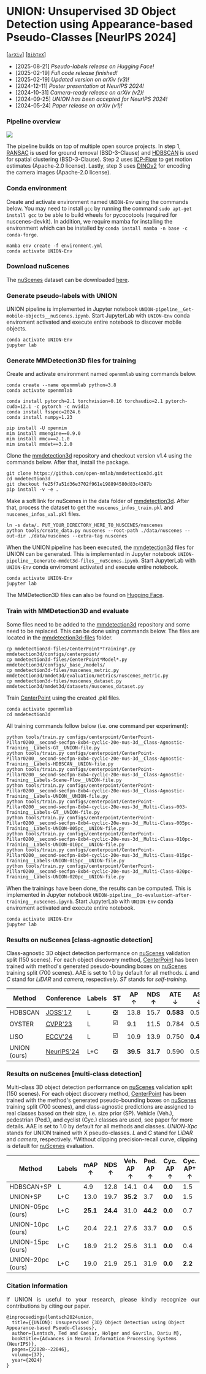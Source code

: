 # UNION: Unsupervised 3D Object Detection using Appearance-based Pseudo-Classes [NeurIPS 2024]



[[`arXiv`](https://arxiv.org/abs/2405.15688)] [[`BibTeX`](#citation-information)]



+ [2025-08-21] *Pseudo-labels release on Hugging Face!*
+ [2025-02-19] *Full code release finished!*
+ [2025-02-19] *Updated version on arXiv (v3)!*
+ [2024-12-11] *Poster presentation at NeurIPS 2024!*
+ [2024-10-31] *Camera-ready release on arXiv (v2)!*
+ [2024-09-25] *UNION has been accepted for NeurIPS 2024!*
+ [2024-05-24] *Paper release on arXiv (v1)!*



### Pipeline overview
![](figures/figure1-plots/figure1.jpg)

The pipeline builds on top of multiple open source projects.
In step 1, [RANSAC](https://github.com/scikit-learn/scikit-learn) is used for ground removal (BSD-3-Clause) and [HDBSCAN](https://github.com/scikit-learn-contrib/hdbscan) is used for spatial clustering (BSD-3-Clause).
Step 2 uses [ICP-Flow](https://github.com/yanconglin/ICP-Flow) to get motion estimates (Apache-2.0 license).
Lastly, step 3 uses [DINOv2](https://github.com/facebookresearch/dinov2) for encoding the camera images (Apache-2.0 license).



### Conda environment
Create and activate environment named ``UNION-Env`` using the commands below.
You may need to install ``gcc`` by running the command ``sudo apt-get install gcc`` to be able to build wheels for pycocotools (required for nuscenes-devkit).
In addition, we require mamba for installing the environment which can be installed by ``conda install mamba -n base -c conda-forge``.

```
mamba env create -f environment.yml
conda activate UNION-Env
```



### Download nuScenes
The [nuScenes](https://arxiv.org/abs/1903.11027) dataset can be downloaded [here](https://www.nuscenes.org/nuscenes).



### Generate pseudo-labels with UNION
UNION pipeline is implemented in Jupyter notebook ``UNION-pipeline__Get-mobile-objects__nuScenes.ipynb``.
Start JupyterLab with ``UNION-Env`` conda enviroment activated and execute entire notebook to discover mobile objects.

```
conda activate UNION-Env
jupyter lab
```



### Generate MMDetection3D files for training
Create and activate environment named ``openmmlab`` using commands below.

```
conda create --name openmmlab python=3.8
conda activate openmmlab
```

```
conda install pytorch=2.1 torchvision=0.16 torchaudio=2.1 pytorch-cuda=12.1 -c pytorch -c nvidia
conda install fsspec=2024.6
conda install numpy=1.23
```

```
pip install -U openmim
mim install mmengine==0.9.0
mim install mmcv==2.1.0
mim install mmdet==3.2.0
```

Clone the [mmdetection3d](https://github.com/open-mmlab/mmdetection3d) repository and checkout version v1.4 using the commands below.
After that, install the package.

```
git clone https://github.com/open-mmlab/mmdetection3d.git
cd mmdetection3d
git checkout fe25f7a51d36e3702f961e198894580d83c4387b
pip install -v -e .
```

Make a soft link for nuScenes in the data folder of [mmdetection3d](https://github.com/open-mmlab/mmdetection3d).
After that, process the dataset to get the ``nuscenes_infos_train.pkl`` and ``nuscenes_infos_val.pkl`` files.

```
ln -s data/. PUT_YOUR_DIRECTORY_HERE_TO_NUSCENES/nuscenes
python tools/create_data.py nuscenes --root-path ./data/nuscenes --out-dir ./data/nuscenes --extra-tag nuscenes
```

When the UNION pipeline has been executed, the [mmdetection3d](https://github.com/open-mmlab/mmdetection3d) files for UNION can be generated.
This is implemented in Jupyter notebook ``UNION-pipeline__Generate-mmdet3d-files__nuScenes.ipynb``.
Start JupyterLab with ``UNION-Env`` conda enviroment activated and execute entire notebook.

```
conda activate UNION-Env
jupyter lab
```

The MMDetection3D files can also be found on [Hugging Face](https://huggingface.co/datasets/TedLentsch/nuScenes-UNION-labels).



### Train with MMDetection3D and evaluate
Some files need to be added to the [mmdetection3d](https://github.com/open-mmlab/mmdetection3d) repository and some need to be replaced.
This can be done using commands below.
The files are located in the [mmdetection3d-files](mmdetection3d-files) folder.

```
cp mmdetection3d-files/CenterPoint*Training*.py mmdetection3d/configs/centerpoint/
cp mmdetection3d-files/CenterPoint*Model*.py mmdetection3d/configs/_base_/models/
cp mmdetection3d-files/nuscenes_metric.py mmdetection3d/mmdet3d/evaluation/metrics/nuscenes_metric.py
cp mmdetection3d-files/nuscenes_dataset.py mmdetection3d/mmdet3d/datasets/nuscenes_dataset.py
```

Train [CenterPoint](https://arxiv.org/pdf/2006.11275) using the created .pkl files.

```
conda activate openmmlab
cd mmdetection3d
```

All training commands follow below (i.e. one command per experiment):

```
python tools/train.py configs/centerpoint/CenterPoint-Pillar0200__second-secfpn-8xb4-cyclic-20e-nus-3d__Class-Agnostic-Training__Labels-GT__UNION-file.py
python tools/train.py configs/centerpoint/CenterPoint-Pillar0200__second-secfpn-8xb4-cyclic-20e-nus-3d__Class-Agnostic-Training__Labels-HDBSCAN__UNION-file.py
python tools/train.py configs/centerpoint/CenterPoint-Pillar0200__second-secfpn-8xb4-cyclic-20e-nus-3d__Class-Agnostic-Training__Labels-Scene-Flow__UNION-file.py
python tools/train.py configs/centerpoint/CenterPoint-Pillar0200__second-secfpn-8xb4-cyclic-20e-nus-3d__Class-Agnostic-Training__Labels-UNION__UNION-file.py
python tools/train.py configs/centerpoint/CenterPoint-Pillar0200__second-secfpn-8xb4-cyclic-20e-nus-3d__Multi-Class-003-Training__Labels-GT__UNION-file.py
python tools/train.py configs/centerpoint/CenterPoint-Pillar0200__second-secfpn-8xb4-cyclic-20e-nus-3d__Multi-Class-005pc-Training__Labels-UNION-005pc__UNION-file.py
python tools/train.py configs/centerpoint/CenterPoint-Pillar0200__second-secfpn-8xb4-cyclic-20e-nus-3d__Multi-Class-010pc-Training__Labels-UNION-010pc__UNION-file.py
python tools/train.py configs/centerpoint/CenterPoint-Pillar0200__second-secfpn-8xb4-cyclic-20e-nus-3d__Multi-Class-015pc-Training__Labels-UNION-015pc__UNION-file.py
python tools/train.py configs/centerpoint/CenterPoint-Pillar0200__second-secfpn-8xb4-cyclic-20e-nus-3d__Multi-Class-020pc-Training__Labels-UNION-020pc__UNION-file.py
```

When the trainings have been done, the results can be computed.
This is implemented in Jupyter notebook ``UNION-pipeline__Do-evaluation-after-training__nuScenes.ipynb``.
Start JupyterLab with ``UNION-Env`` conda enviroment activated and execute entire notebook.

```
conda activate UNION-Env
jupyter lab
```



### Results on nuScenes [class-agnostic detection]
Class-agnostic 3D object detection performance on [nuScenes](https://arxiv.org/abs/1903.11027) validation split (150 scenes).
For each object discovery method, [CenterPoint](https://arxiv.org/pdf/2006.11275) has been trained with method's generated pseudo-bounding boxes on [nuScenes](https://arxiv.org/abs/1903.11027) training split (700 scenes).
AAE is set to 1.0 by default for all methods.
_L_ and _C_ stand for _LiDAR_ and _camera_, respectively.
_ST_ stands for _self-training_.

| Method       | Conference                                                       | Labels | ST                            | AP ↑     | NDS ↑    | ATE ↓     | ASE ↓     | AOE ↓     | AVE ↓     |
|--------------|------------------------------------------------------------------|--------|-------------------------------|----------|----------|-----------|-----------|-----------|-----------|
| HDBSCAN      | [JOSS'17](https://joss.theoj.org/papers/10.21105/joss.00205.pdf) | L      | :negative_squared_cross_mark: | 13.8     | 15.7     | **0.583** | 0.531     | 1.517     | 1.556     |
| OYSTER       | [CVPR'23](https://arxiv.org/pdf/2311.02007)                      | L      | :ballot_box_with_check:       |  9.1     | 11.5     | 0.784     | 0.521     | 1.514     | -         |
| LISO         | [ECCV'24](https://arxiv.org/pdf/2403.07071)                      | L      | :ballot_box_with_check:       | 10.9     | 13.9     | 0.750     | **0.409** | 1.062     | -         |
| UNION (ours) | [NeurIPS'24](https://arxiv.org/pdf/2405.15688)                   | L+C    | :negative_squared_cross_mark: | **39.5** | **31.7** | 0.590     | 0.506     | **0.876** | **0.837** |



### Results on nuScenes [multi-class detection]
Multi-class 3D object detection performance on [nuScenes](https://arxiv.org/abs/1903.11027) validation split (150 scenes).
For each object discovery method, [CenterPoint](https://arxiv.org/pdf/2006.11275) has been trained with the method's generated pseudo-bounding boxes on [nuScenes](https://arxiv.org/abs/1903.11027) training split (700 scenes), and class-agnostic predictions are assigned to real classes based on their size, i.e. size prior (SP).
Vehicle (Veh.), pedestrian (Ped.), and cyclist (Cyc.) classes are used, see paper for more details.
AAE is set to 1.0 by default for all methods and classes.
_UNION-Xpc_ stands for UNION trained with X pseudo-classes.
_L_ and _C_ stand for _LiDAR_ and _camera_, respectively.
&dagger;Without clipping precision-recall curve, clipping is default for [nuScenes](https://arxiv.org/abs/1903.11027) evaluation.

| Method            | Labels | mAP ↑     | NDS ↑     | Veh. AP ↑ | Ped. AP ↑ | Cyc. AP ↑ | Cyc. AP&dagger; ↑ |
|-------------------|--------|-----------|-----------|-----------|-----------|-----------|-------------------|
| HDBSCAN+SP        | L      |  4.9      | 12.8      | 14.1      |  0.4      | **0.0**   | 1.5               |
| UNION+SP          | L+C    | 13.0      | 19.7      | **35.2**  |  3.7      | **0.0**   | 1.5               |
| UNION-05pc (ours) | L+C    | **25.1**  | **24.4**  | 31.0      | **44.2**  | **0.0**   | 0.7               |
| UNION-10pc (ours) | L+C    | 20.4      | 22.1      | 27.6      | 33.7      | **0.0**   | 0.5               |
| UNION-15pc (ours) | L+C    | 18.9      | 21.2      | 25.6      | 31.1      | **0.0**   | 0.4               |
| UNION-20pc (ours) | L+C    | 19.0      | 21.9      | 25.1      | 31.9      | **0.0**   | **2.2**           |



### Citation Information
<p align="justify">
If UNION is useful to your research, please kindly recognize our contributions by citing our paper.
</p>

```
@inproceedings{lentsch2024union,
  title={{UNION}: Unsupervised {3D} Object Detection using Object Appearance-based Pseudo-Classes},
  author={Lentsch, Ted and Caesar, Holger and Gavrila, Dariu M},
  booktitle={Advances in Neural Information Processing Systems (NeurIPS)},
  pages={22028--22046},
  volume={37},
  year={2024}
}
```
